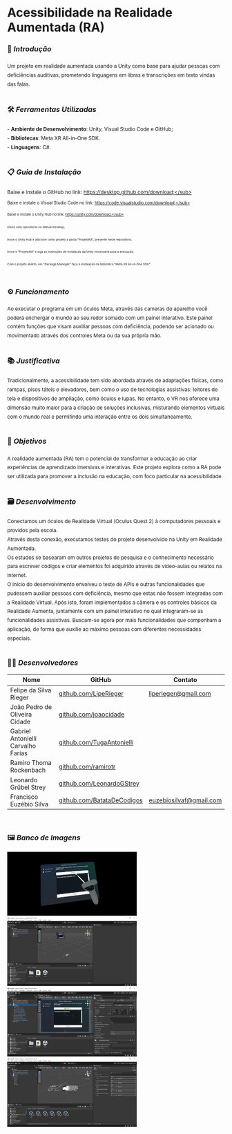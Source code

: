 # Acessibilidade na Realidade Aumentada (RA)

### 📖 *Introdução*
<sub>Um projeto em realidade aumentada usando a Unity como base para ajudar pessoas com deficiências auditivas, prometendo linguagens em libras e transcrições em texto vindas das falas.</sub>
<br><br>

### 🛠 *Ferramentas Utilizadas*
<sub>- **Ambiente de Desenvolvimento**: Unity, Visual Studio Code e GitHub;</sub>
<br>
<sub>- **Bibliotecas**: Meta XR All-in-One SDK.</sub>
<br>
<sub>- **Linguagens**: C#.</sub>
<br><br>

### 📋 *Guia de Instalação*
<sub>Baixe e instale o GitHub no link: https://desktop.github.com/download;</sub>
<br>
<sub>Baixe e instale o Visual Studio Code no link: https://code.visualstudio.com/download;</sub>
<br>
<sub>Baixe e instale o Unity Hub no link: https://unity.com/download.</sub>
<br>
<sub>Clone este repositório no Github Desktop;</sub>
<br>
<sub>Inicie o Unity Hub e adicione como projeto a pasta "ProjetoRA", presente neste repositório;</sub>
<br>
<sub>Inicie o "ProjetoRA" e siga as instruções de instalação da Unity necessária para a execução;</sub>
<br>
<sub>Com o projeto aberto, em "Package Maneger" faça a instalação da biblioteca "Meta XR All-in-One SDK".</sub>
<br><br>

### ⚙ *Funcionamento*
<sub>Ao executar o programa em um óculos Meta, através das cameras do aparelho você poderá enchergar o mundo ao seu redor somado com um painel interativo. Este painel contém funções que visam auxiliar pessoas com deficiência, podendo ser acionado ou movimentado através dos controles Meta ou da sua própria mão.</sub>
<br><br>

### 📚 *Justificativa*
<sub>Tradicionalmente, a acessibilidade tem sido abordada através de adaptações físicas, como rampas, pisos táteis e elevadores, bem como o uso de tecnologias assistivas: leitores de tela e dispositivos de ampliação, como óculos e lupas. No entanto, o VR nos oferece uma dimensão muito maior para a criação de soluções inclusivas, misturando elementos virtuais com o mundo real e permitindo uma interação entre os dois simultaneamente.</sub>
<br><br>

### 📌 *Objetivos*
<sub>A realidade aumentada (RA) tem o potencial de transformar a educação ao criar experiências de aprendizado imersivas e interativas. Este projeto explora como a RA pode ser utilizada para promover a inclusão na educação, com foco particular na acessibilidade.</sub>
<br><br>

### 🗃 *Desenvolvimento*
<sub>Conectamos um óculos de Realidade Virtual (Oculus Quest 2) à computadores pessoais e providos pela escola.<br>
Através desta conexão, executamos testes do projeto desenvolvido na Unity em Realidade Aumentada.<br>
Os estudos se basearam em outros projetos de pesquisa e o conhecimento necessário para escrever códigos e criar elementos foi adquirido através de video-aulas ou relatos na internet.<br>
O início do desenvolvimento envolveu o teste de APIs e outras funcionalidades que pudessem auxiliar pessoas com deficiência, mesmo que estas não fossem integradas com a Realidade Virtual. Após isto, foram implementados a câmera e os controles básicos da Realidade Aumenta, juntamente com um painel interativo no qual integraram-se as funcionalidades assistivas. Buscam-se agora por mais funcionalidades que componham a aplicação, de forma que auxilie ao máximo pessoas com diferentes necessidades especiais.
</sub>
<br><br>
 
### 👨‍💻 *Desenvolvedores*

| Nome                               | GitHub                                                          | Contato                              |
|------------------------------------|-----------------------------------------------------------------|--------------------------------------|
| Felipe da Silva Rieger             | [github.com/LipeRieger](https://github.com/LipeRieger)          | liperieger@gmail.com                 |
| João Pedro de Oliveira Cidade      | [github.com/joaocidade](https://github.com/joaocidade)          |                                      |
| Gabriel Antonielli Carvalho Farias | [github.com/TugaAntonielli](https://github.com/TugaAntonielli)  |                                      |
| Ramiro Thoma Rockenbach            | [github.com/ramirotr](https://github.com/ramirotr)              |                                      |
| Leonardo Grübel Strey              | [github.com/LeonardoGStrey](https://github.com/LeonardoGStrey)  |                                      |
| Francisco Euzébio Silva            | [github.com/BatataDeCodigos](https://github.com/BatataDeCodigos)| euzebiosilvaf@gmail.com              |

<br>

### 🖼 *Banco de Imagens*
<img src="./Imagens/PainelVR" width="300px">
<img src="./Imagens/AreaDeTrabalhoUnity.PNG" width="300px">
<img src="./Imagens/PainelUnity.PNG" width="300px">
<img src="./Imagens/HandPosesUnity.PNG" width="300px">
